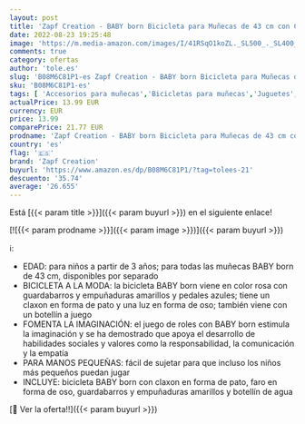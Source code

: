 ```yaml
---
layout: post
title: 'Zapf Creation - BABY born Bicicleta para Muñecas de 43 cm con Claxon  Luces y Guardabarro  Para Manos Pequeñas  Promueve la Empatía y Las Habilidades Sociales  Edad 3+  Botellín Incluido'
date: 2022-08-23 19:25:48
image: 'https://m.media-amazon.com/images/I/41RSqO1koZL._SL500_._SL400_.jpg'
comments: true
category: ofertas
author: 'tole.es'
slug: 'B08M6C81P1-es Zapf Creation - BABY born Bicicleta para Muñecas de 43 cm...'
sku: 'B08M6C81P1-es'
tags: [ 'Accesorios para muñecas','Bicicletas para muñecas','Juguetes','Juguetes y juegos','Muñecas bebé','Muñecas y accesorios','Vehículos para muñecas','bicicleta','zapf creation','🇪🇸', ]
actualPrice: 13.99 EUR
currency: EUR
price: 13.99
comparePrice: 21.77 EUR
prodname: 'Zapf Creation - BABY born Bicicleta para Muñecas de 43 cm con Claxon  Luces y Guardabarro  Para Manos Pequeñas  Promueve la Empatía y Las Habilidades Sociales  Edad 3+  Botellín Incluido'
country: 'es'
flag: '🇪🇸'
brand: 'Zapf Creation'
buyurl: 'https://www.amazon.es/dp/B08M6C81P1/?tag=tolees-21'
descuento: '35.74'
average: '26.655'
---
```


Está [{{< param title >}}]({{< param buyurl >}}) en el siguiente enlace!

[![{{< param prodname >}}]({{< param image >}})]({{< param buyurl >}})

ℹ️:

- EDAD: para niños a partir de 3 años; para todas las muñecas BABY born de 43 cm, disponibles por separado
- BICICLETA A LA MODA: la bicicleta BABY born viene en color rosa con guardabarros y empuñaduras amarillos y pedales azules; tiene un claxon en forma de pato y una luz en forma de oso; también viene con un botellín a juego
- FOMENTA LA IMAGINACIÓN: el juego de roles con BABY born estimula la imaginación y se ha demostrado que apoya el desarrollo de habilidades sociales y valores como la responsabilidad, la comunicación y la empatía
- PARA MANOS PEQUEÑAS: fácil de sujetar para que incluso los niños más pequeños puedan jugar
- INCLUYE: bicicleta BABY born con claxon en forma de pato, faro en forma de oso, guardabarros y empuñaduras amarillos y botellín de agua

[🛒 Ver la oferta!!]({{< param buyurl >}})
